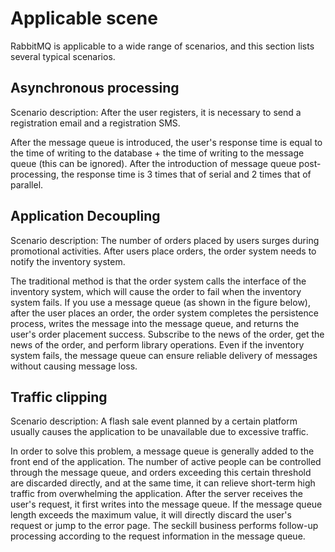 # Applicable scene

RabbitMQ is applicable to a wide range of scenarios, and this section lists several typical scenarios.

## Asynchronous processing

Scenario description: After the user registers, it is necessary to send a registration email and a registration SMS.

After the message queue is introduced, the user's response time is equal to the time of writing to the database + the time of writing to the message queue (this can be ignored).
After the introduction of message queue post-processing, the response time is 3 times that of serial and 2 times that of parallel.

<!--screenshot-->

## Application Decoupling

Scenario description: The number of orders placed by users surges during promotional activities. After users place orders, the order system needs to notify the inventory system.

The traditional method is that the order system calls the interface of the inventory system, which will cause the order to fail when the inventory system fails.
If you use a message queue (as shown in the figure below), after the user places an order, the order system completes the persistence process, writes the message into the message queue, and returns the user's order placement success.
Subscribe to the news of the order, get the news of the order, and perform library operations. Even if the inventory system fails, the message queue can ensure reliable delivery of messages without causing message loss.

<!--screenshot-->

## Traffic clipping

Scenario description: A flash sale event planned by a certain platform usually causes the application to be unavailable due to excessive traffic.

In order to solve this problem, a message queue is generally added to the front end of the application.
The number of active people can be controlled through the message queue, and orders exceeding this certain threshold are discarded directly, and at the same time, it can relieve short-term high traffic from overwhelming the application.
After the server receives the user's request, it first writes into the message queue. If the message queue length exceeds the maximum value, it will directly discard the user's request or jump to the error page.
The seckill business performs follow-up processing according to the request information in the message queue.

<!--screenshot-->